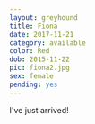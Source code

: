 ```yaml
---
layout: greyhound
title: Fiona
date: 2017-11-21
category: available
color: Red
dob: 2015-11-22
pic: fiona2.jpg
sex: female
pending: yes
---
```


I've just arrived!
